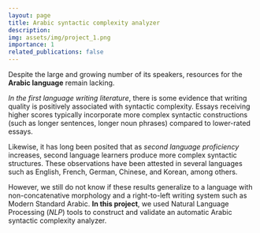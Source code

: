 ```yaml
---
layout: page
title: Arabic syntactic complexity analyzer
description:
img: assets/img/project_1.png
importance: 1
related_publications: false
---
```


Despite the large and growing number of its speakers, resources for the **Arabic language** remain lacking.

_In the first language writing literature_, there is some evidence that writing quality is positively associated with syntactic complexity. Essays receiving higher scores typically incorporate more complex syntactic constructions (such as longer sentences, longer noun phrases) compared to lower-rated essays.

Likewise, it has long been posited that as _second language proficiency_ increases, second language learners produce more complex syntactic structures. These observations have been attested in several languages such as English, French, German, Chinese, and Korean, among others.

However, we still do not know if these results generalize to a language with non-concatenative morphology and a right-to-left writing system such as Modern Standard Arabic. **In this project**, we used Natural Language Processing (_NLP_) tools to construct and validate an automatic Arabic syntactic complexity analyzer.

